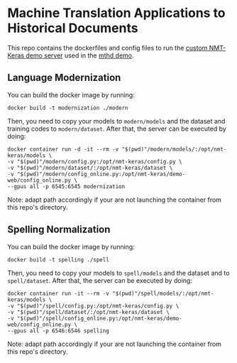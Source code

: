 # Machine Translation Applications to Historical Documents
This repo contains the dockerfiles and config files to run the [custom NMT-Keras demo server](https://github.com/midobal/nmt-keras/tree/hd_demo/demo-web) used in the [mthd demo](http://casmacat.prhlt.upv.es/mthd/).

## Language Modernization
You can build the docker image by running:
```
docker build -t modernization ./modern
```

Then, you need to copy your models to `modern/models` and the dataset and training codes to `modern/dataset`. After that, the server can be executed by doing:

```
docker container run -d -it --rm -v "$(pwd)"/modern/models/:/opt/nmt-keras/models \
-v "$(pwd)"/modern/config.py:/opt/nmt-keras/config.py \
-v "$(pwd)"/modern/dataset/:/opt/nmt-keras/dataset \
-v "$(pwd)"/modern/config_online.py:/opt/nmt-keras/demo-web/config_online.py \
--gpus all -p 6545:6545 modernization
```

Note: adapt path accordingly if your are not launching the container from this repo's directory.

## Spelling Normalization
You can build the docker image by running:
```
docker build -t spelling ./spell
```

Then, you need to copy your models to `spell/models` and the dataset and to `spell/dataset`. After that, the server can be executed by doing:

```
docker container run -it --rm -v "$(pwd)"/spell/models/:/opt/nmt-keras/models \
-v "$(pwd)"/spell/config.py:/opt/nmt-keras/config.py \
-v "$(pwd)"/spell/dataset/:/opt/nmt-keras/dataset \
-v "$(pwd)"/spell/config_online.py:/opt/nmt-keras/demo-web/config_online.py \
--gpus all -p 6546:6546 spelling
```

Note: adapt path accordingly if your are not launching the container from this repo's directory.

